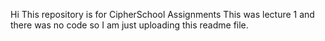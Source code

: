 Hi
This repository is for CipherSchool Assignments
This was lecture 1 and there was no code so I am just uploading this readme file.
